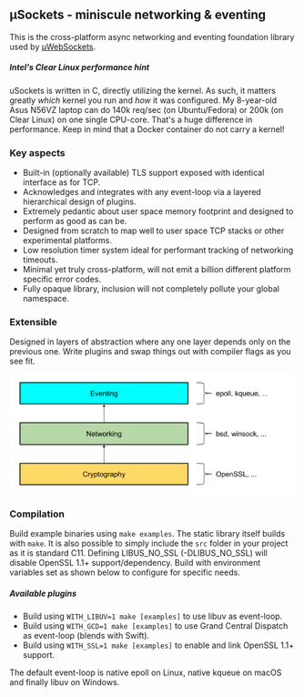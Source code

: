 ## µSockets - miniscule networking & eventing

This is the cross-platform async networking and eventing foundation library used by [µWebSockets](https://github.com/uNetworking/uWebSockets).

##### Intel's Clear Linux performance hint
uSockets is written in C, directly utilizing the kernel. As such, it matters greatly *which* kernel you run and *how* it was configured. My 8-year-old Asus N56VZ laptop can do 140k req/sec (on Ubuntu/Fedora) or 200k (on Clear Linux) on one single CPU-core. That's a huge difference in performance. Keep in mind that a Docker container do not carry a kernel!

### Key aspects

* Built-in (optionally available) TLS support exposed with identical interface as for TCP.
* Acknowledges and integrates with any event-loop via a layered hierarchical design of plugins.
* Extremely pedantic about user space memory footprint and designed to perform as good as can be.
* Designed from scratch to map well to user space TCP stacks or other experimental platforms.
* Low resolution timer system ideal for performant tracking of networking timeouts.
* Minimal yet truly cross-platform, will not emit a billion different platform specific error codes.
* Fully opaque library, inclusion will not completely pollute your global namespace.

### Extensible

Designed in layers of abstraction where any one layer depends only on the previous one. Write plugins and swap things out with compiler flags as you see fit.

![](misc/layout.png)

### Compilation
Build example binaries using `make examples`. The static library itself builds with `make`. It is also possible to simply include the `src` folder in your project as it is standard C11. Defining LIBUS_NO_SSL (-DLIBUS_NO_SSL) will disable OpenSSL 1.1+ support/dependency. Build with environment variables set as shown below to configure for specific needs.

##### Available plugins
* Build using `WITH_LIBUV=1 make [examples]` to use libuv as event-loop.
* Build using `WITH_GCD=1 make [examples]` to use Grand Central Dispatch as event-loop (blends with Swift).
* Build using `WITH_SSL=1 make [examples]` to enable and link OpenSSL 1.1+ support.

The default event-loop is native epoll on Linux, native kqueue on macOS and finally libuv on Windows.
